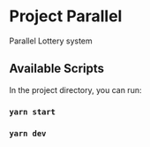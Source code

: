 # Project Parallel

Parallel Lottery system

## Available Scripts

In the project directory, you can run:

### `yarn start`

### `yarn dev`
